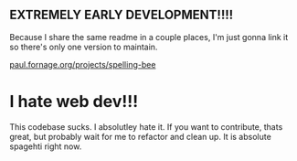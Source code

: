## EXTREMELY EARLY DEVELOPMENT!!!!

Because I share the same readme in a couple places, I'm just gonna link it so there's only one version to maintain.

[paul.fornage.org/projects/spelling-bee](https://paul.fornage.org/projects/spelling-bee/)

# I hate web dev!!!
This codebase sucks. I absolutley hate it. If you want to contribute, thats great, but probably wait for me to refactor and clean up. It is absolute spagehti right now.
